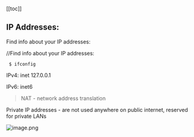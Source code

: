 [[toc]]

## IP Addresses:

Find info about your IP addresses:

//Find info about your IP addresses:

```
 $ ifconfig
```

IPv4: inet 127.0.0.1

IPv6: inet6

> NAT - network address translation

Private IP addresses - are not used anywhere on public internet, reserved for private LANs

![image.png](https://boostnote.io/api/teams/__vB7-dyj/files/4a482f3c6b77f4778b3c45146197c1e28f05a05a4cfe64ecf053fc8d2d824c88-image.png)
